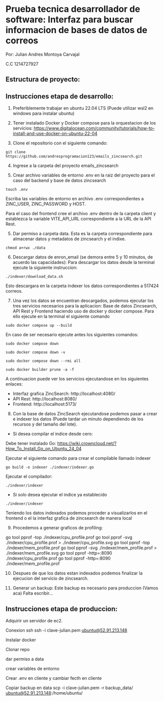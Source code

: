 # Prueba tecnica desarrollador de software: Interfaz para buscar informacion de bases de datos de correos

Por: Julian Andres Montoya Carvajal

C.C 1214727927

## Estructura de proyecto:

## Instrucciones etapa de desarrollo: 
1) Preferiblemente trabajar en ubuntu 22.04 LTS (Puede utilizar wsl2 en windows para instalar ubuntu)

2) Tener instalado Docker y Docker compose para la orquestacion de los servicios: https://www.digitalocean.com/community/tutorials/how-to-install-and-use-docker-on-ubuntu-22-04

3) Clone el repositorio con el siguiente comando:

```
git clone https://github.com/andresprogramacion123/emails_zincsearch.git
```

4) Ingrese a la carpeta del proyecto emails_zincsearch

4) Crear archivo variables de entorno .env en la raiz del proyecto para el caso del backend y base de datos zincsearch

```
touch .env
```

Escriba las variables de entorno en archivo .env correspondientes a ZINC_USER, ZINC_PASSWORD y HOST.

Para el caso del frontend cree el archivo .env dentro de la carpeta client y establezca la variable VITE_API_URL correspondiente a la URL de la API Rest.

5) Dar permiso a carpeta data. Esta es la carpeta correspondiente para almacenar datos y metadatos de zincsearch y el indixe.

```
chmod a+rwx ./data
```

6) Descargar datos de enron_email (se demora entre 5 y 10 minutos, de acuerdo las capacidades): Para descargar los datos desde la terminal ejecute la siguiente instruccion:

```
./indexer/download_data.sh
```

Esto descargara en la carpeta indexer los datos correspondientes a 517424 correos.

7) Una vez los datos se encuentran descargados, podemos ejecutar los tres servicios necesarios para la aplicacion: Base de datos Zincsearch, API Rest y Frontend haciendo uso de docker y docker compose. Para ello ejecute en la terminal el siguiente comando

```
sudo docker compose up --build
```

En caso de ser necesario ejecute antes los siguientes comandos:

```
sudo docker compose down
```

```
sudo docker compose down -v
```

```
sudo docker compose down --rmi all
```

```
sudo docker builder prune -a -f
```

A continuacion puede ver los servicios ejecutandose en los siguientes enlaces:

* Interfaz grafica ZincSearch: http://localhost:4080/
* API Rest: http://localhost:8080/
* Frontend: http://localhost:5173/

8) Con la base de datos ZincSearch ejecutandose podemos pasar a crear e indexer los datos (Puede tardar un minuto dependiendo de los recursos y del tamaño del lote).

* Si desea compilar el indice desde cero:

Debe tener instalado Go: https://wiki.crowncloud.net/?How_To_Install_Go_on_Ubuntu_24_04

Ejecutar el siguiente comando para crear el compilable llamado indexer

```
go build -o indexer ./indexer/indexer.go
```

Ejecutar el compilador:

```
./indexer/indexer

```

* Si solo desea ejecutar el indice ya establecido

```
./indexer/indexer
```

Teniendo los datos indexados podemos proceder a visualizarlos en el frontend o el la interfaz grafica de zincsearch de manera local

9) Procedemos a generar graficos de profiling:

go tool pprof -top ./indexer/cpu_profile.prof
go tool pprof -svg ./indexer/cpu_profile.prof > ./indexer/cpu_profile.svg
go tool pprof -top ./indexer/mem_profile.prof
go tool pprof -svg ./indexer/mem_profile.prof > ./indexer/mem_profile.svg
go tool pprof -http=:8090 ./indexer/cpu_profile.prof
go tool pprof -http=:8090 ./indexer/mem_profile.prof

10) Despues de que los datos estan indexados podemos finalizar la ejecucion del servicio de zincsearch.

11) Generar un backup: Este backup es necesario para produccion (Vamos aca)
Falta escribir...

## Instrucciones etapa de produccion:

Adquirir un servidor de ec2.

Conexion ssh
ssh -i clave-julian.pem ubuntu@52.91.213.148

Instalar docker

Clonar repo

dar permiso a data

crear variables de entorno

Crear .env en cliente y cambiar fecth en cliente

Copiar backup en data
scp -i clave-julian.pem -r backup_data/ ubuntu@52.91.213.148:/home/ubuntu/

